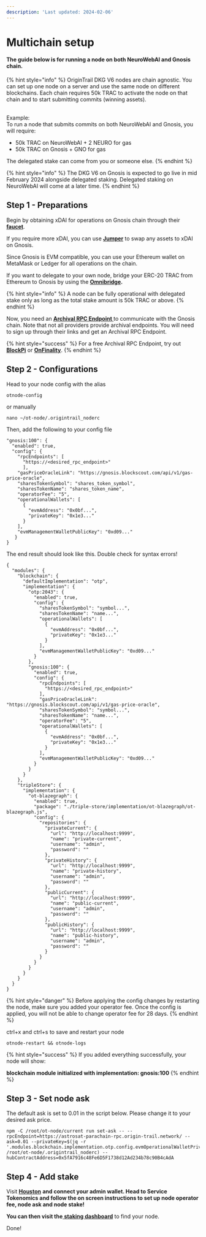```yaml
---
description: 'Last updated: 2024-02-06'
---
```


# Multichain setup

#### The guide below is for running a node on both NeuroWebAI and Gnosis chain.&#x20;

{% hint style="info" %}
OriginTrail DKG V6 nodes are chain agnostic. You can set up one node on a server and use the same node on different blockchains. Each chain requires 50k TRAC to activate the node on that chain and to start submitting commits (winning assets).&#x20;

\
Example:\
To run a node that submits commits on both NeuroWebAI and Gnosis, you will require:

* 50k TRAC on NeuroWebAI + 2 NEURO for gas
* 50k TRAC on Gnosis + GNO for gas

The delegated stake can come from you or someone else.
{% endhint %}

{% hint style="info" %}
The DKG V6 on Gnosis is expected to go live in mid February 2024 alongside delegated staking. Delegated staking on NeuroWebAI will come at a later time.&#x20;
{% endhint %}

## Step 1 - Preparations

Begin by obtaining xDAI for operations on Gnosis chain through their [**faucet**](https://www.gnosisfaucet.com/).&#x20;

If you require more xDAI, you can use [**Jumper**](https://jumper.exchange/) to swap any assets to xDAI on Gnosis.

Since Gnosis is EVM compatible, you can use your Ethereum wallet on MetaMask or Ledger for all operations on the chain.&#x20;

If you want to delegate to your own node, bridge your ERC-20 TRAC from Ethereum to Gnosis by using the [**Omnibridge**](https://omnibridge.gnosischain.com/bridge)**.**

{% hint style="info" %}
A node can be fully operational with delegated stake only as long as the total stake amount is 50k TRAC or above.
{% endhint %}

Now, you need an [**Archival RPC Endpoint** ](https://docs.gnosischain.com/tools/rpc/)to communicate with the Gnosis chain. Note that not all providers provide archival endpoints. You will need to sign up through their links and get an Archival RPC Endpoint.&#x20;

{% hint style="success" %}
For a free Archival RPC Endpoint, try out [**BlockPi**](https://dashboard.blockpi.io/) or [**OnFinality**](https://app.onfinality.io/).
{% endhint %}

## Step 2 - Configurations

Head to your node config with the alias

```
otnode-config
```

or manually

```
nano ~/ot-node/.origintrail_noderc
```

Then, add the following to your config file

```
"gnosis:100": {
  "enabled": true,
  "config": {
    "rpcEndpoints": [
      "https://<desired_rpc_endpoint>"
      ],
    "gasPriceOracleLink": "https://gnosis.blockscout.com/api/v1/gas-price-oracle",
    "sharesTokenSymbol": "shares_token_symbol",
    "sharesTokenName": "shares_token_name",
    "operatorFee": "5",
    "operationalWallets": [
      {
        "evmAddress": "0x0bf...",
        "privateKey": "0x1e3..."
      }
    ],
    "evmManagementWalletPublicKey": "0xd09..."
   }
}
```

The end result should look like this. Double check for syntax errors!

```
{
  "modules": {
    "blockchain": {
      "defaultImplementation": "otp",
      "implementation": {
        "otp:2043": {
          "enabled": true,
          "config": {
            "sharesTokenSymbol": "symbol...",
            "sharesTokenName": "name...",
            "operationalWallets": [
              {
                "evmAddress": "0x0bf...",
                "privateKey": "0x1e3..."
              }
            ],
            "evmManagementWalletPublicKey": "0xd09..."
          }
        },
        "gnosis:100": {
          "enabled": true,
          "config": {
            "rpcEndpoints": [
              "https://<desired_rpc_endpoint>"
            ],
            "gasPriceOracleLink": "https://gnosis.blockscout.com/api/v1/gas-price-oracle",
            "sharesTokenSymbol": "symbol...",
            "sharesTokenName": "name...",
            "operatorFee": "5",
            "operationalWallets": [
              {
                "evmAddress": "0x0bf...",
                "privateKey": "0x1e3..."
              }
            ],
            "evmManagementWalletPublicKey": "0xd09..."
          }
        }
      }
    },
    "tripleStore": {
      "implementation": {
        "ot-blazegraph": {
          "enabled": true,
          "package": "./triple-store/implementation/ot-blazegraph/ot-blazegraph.js",
          "config": {
            "repositories": {
              "privateCurrent": {
                "url": "http://localhost:9999",
                "name": "private-current",
                "username": "admin",
                "password": ""
              },
              "privateHistory": {
                "url": "http://localhost:9999",
                "name": "private-history",
                "username": "admin",
                "password": ""
              },
              "publicCurrent": {
                "url": "http://localhost:9999",
                "name": "public-current",
                "username": "admin",
                "password": ""
              },
              "publicHistory": {
                "url": "http://localhost:9999",
                "name": "public-history",
                "username": "admin",
                "password": ""
              }
            }
          }
        }
      }
    }
  }
}
```



{% hint style="danger" %}
Before applying the config changes by restarting the node, make sure you added your operator fee. Once the config is applied, you will not be able to change operator fee for 28 days.&#x20;
{% endhint %}

ctrl+x and ctrl+s to save and restart your node

```
otnode-restart && otnode-logs
```

{% hint style="success" %}
If you added everything successfully, your node will show:

**blockchain module initialized with implementation: gnosis:100**
{% endhint %}

## Step 3 - Set node ask

The default ask is set to 0.01 in the script below. Please change it to your desired ask price.&#x20;

```
npm -C /root/ot-node/current run set-ask -- --rpcEndpoint=https://astrosat-parachain-rpc.origin-trail.network/ --ask=0.01 --privateKey=$(jq -r '.modules.blockchain.implementation.otp.config.evmOperationalWalletPrivateKey' /root/ot-node/.origintrail_noderc) --hubContractAddress=0x5fA7916c48Fe6D5F1738d12Ad234b78c90B4cAdA
```

## Step 4 - Add stake

Visit [**Houston**](https://houston.origintrail.io/login) **and connect your admin wallet. Head to Service Tokenomics and follow the on screen instructions to set up node operator fee, node ask and node stake!**

**You can then visit the**[ **staking dashboard**](https://dkg.origintrail.io/staking) to find your node.

Done!
